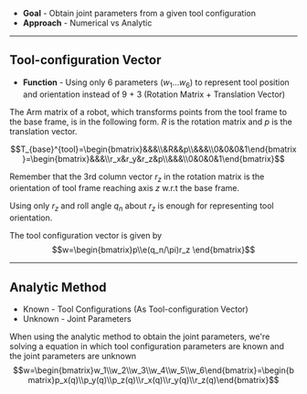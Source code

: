 + **Goal** - Obtain joint parameters from a given tool configuration
+ **Approach** - Numerical vs Analytic

---
## Tool-configuration Vector

+ **Function** - Using only 6 parameters $(w_1...w_6)$ to represent tool position and orientation instead of 9 + 3 (Rotation Matrix + Translation Vector)

The Arm matrix of a robot, which transforms points from the tool frame to the base frame, is in the following form. $R$ is the rotation matrix and $p$ is the translation vector.

$$T_{base}^{tool}=\begin{bmatrix}&&&\\&R&&p\\&&&\\0&0&0&1\end{bmatrix}=\begin{bmatrix}&&&\\r_x&r_y&r_z&p\\&&&\\0&0&0&1\end{bmatrix}$$

Remember that the 3rd column vector $r_z$ in the rotation matrix is the orientation of tool frame reaching axis $z$ w.r.t the base frame. 

Using only $r_z$ and roll angle $q_n$ about $r_z$ is enough for representing tool orientation.

The tool configuration vector is given by
$$w=\begin{bmatrix}p\\e(q_n/\pi)r_z \end{bmatrix}$$

---
## Analytic Method

+ Known - Tool Configurations (As Tool-configuration Vector)
+ Unknown - Joint Parameters 
 
When using the analytic method to obtain the joint parameters, we're solving a equation in which tool configuration parameters are known and the joint parameters are unknown
$$w=\begin{bmatrix}w_1\\w_2\\w_3\\w_4\\w_5\\w_6\end{bmatrix}=\begin{bmatrix}p_x(q)\\p_y(q)\\p_z(q)\\r_x(q)\\r_y(q)\\r_z(q)\end{bmatrix}$$
